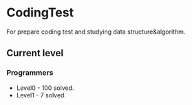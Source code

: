 # CodingTest
For prepare coding test and studying data structure&algorithm.
## Current level
### Programmers
- Level0 - 100 solved.
- Level1 - 7 solved.
